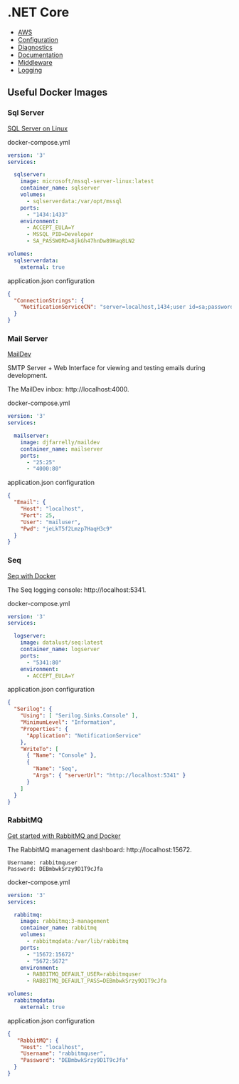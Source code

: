 # .NET Core 

* [AWS](./AWS/README.md)
* [Configuration](./Configuration/README.md)
* [Diagnostics](./Diagnostics/README.md)
* [Documentation](./Documentation/README.md)
* [Middleware](./Middleware/README.md)
* [Logging](./Logging/README.md)


## Useful Docker Images

### Sql Server

[SQL Server on Linux](https://docs.microsoft.com/en-us/sql/linux/quickstart-install-connect-docker?view=sql-server-ver15&pivots=cs1-bash)

docker-compose.yml

```yml
version: '3'
services:

  sqlserver:
    image: microsoft/mssql-server-linux:latest
    container_name: sqlserver
    volumes:
      - sqlserverdata:/var/opt/mssql 
    ports:
      - "1434:1433"
    environment:
      - ACCEPT_EULA=Y 
      - MSSQL_PID=Developer
      - SA_PASSWORD=8jkGh47hnDw89Haq8LN2

volumes:
  sqlserverdata:
    external: true         
```

application.json configuration 

```json
{
  "ConnectionStrings": {
    "NotificationServiceCN": "server=localhost,1434;user id=sa;password=8jkGh47hnDw89Haq8LN2;database=MyDatabase;MultipleActiveResultSets=True;"
  }
}
```

### Mail Server

[MailDev](https://maildev.github.io/maildev/)

SMTP Server + Web Interface for viewing and testing emails during development.

The MailDev inbox: http://localhost:4000.

docker-compose.yml

```yml
version: '3'
services:

  mailserver:
    image: djfarrelly/maildev
    container_name: mailserver
    ports:
      - "25:25"
      - "4000:80"
```

application.json configuration 

```json
{
  "Email": {
    "Host": "localhost",
    "Port": 25,
    "User": "mailuser",
    "Pwd": "jeLkT5f2Lmzp7HaqH3c9"
  }
}
```

### Seq

[Seq with Docker](https://docs.datalust.co/docs/getting-started-with-docker)

The Seq logging console: http://localhost:5341.

docker-compose.yml

```yml
version: '3'
services:

  logserver:
    image: datalust/seq:latest
    container_name: logserver
    ports:
      - "5341:80"
    environment:
      - ACCEPT_EULA=Y 
```

application.json configuration 

```json
{
  "Serilog": {
    "Using": [ "Serilog.Sinks.Console" ],
    "MinimumLevel": "Information",
    "Properties": {
      "Application": "NotificationService"
    },
    "WriteTo": [
      { "Name": "Console" },
      {
        "Name": "Seq",
        "Args": { "serverUrl": "http://localhost:5341" }
      }
    ]
  }
}
```

### RabbitMQ

[Get started with RabbitMQ and Docker](https://levelup.gitconnected.com/rabbitmq-with-docker-on-windows-in-30-minutes-172e88bb0808)

The RabbitMQ management dashboard: http://localhost:15672.
```
Username: rabbitmquser
Password: DEBmbwkSrzy9D1T9cJfa
```

docker-compose.yml

```yml
version: '3'
services:

  rabbitmq:
    image: rabbitmq:3-management
    container_name: rabbitmq
    volumes:
      - rabbitmqdata:/var/lib/rabbitmq
    ports:
      - "15672:15672"
      - "5672:5672"
    environment:
      - RABBITMQ_DEFAULT_USER=rabbitmquser
      - RABBITMQ_DEFAULT_PASS=DEBmbwkSrzy9D1T9cJfa

volumes:  
  rabbitmqdata:
    external: true      
```

application.json configuration 

```json
{
   "RabbitMQ": {
    "Host": "localhost",
    "Username": "rabbitmquser",
    "Password": "DEBmbwkSrzy9D1T9cJfa"
  }
}
```

